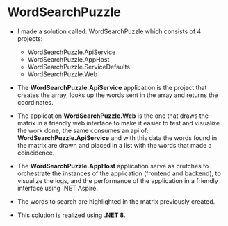 # WordSearchPuzzle

- I made a solution called: WordSearchPuzzle which consists of 4 projects:
  -   WordSearchPuzzle.ApiService  
  -   WordSearchPuzzle.AppHost
  -   WordSearchPuzzle.ServiceDefaults
  -   WordSearchPuzzle.Web

- The **WordSearchPuzzle.ApiService** application is the project that creates the array, looks up the words sent in the array and returns the coordinates.

- The application **WordSearchPuzzle.Web** is the one that draws the matrix in a friendly web interface to make it easier to test and visualize the work done, the same consumes an api of: **WordSearchPuzzle.ApiService** and with this data the words found in the matrix are drawn and placed in a list with the words that made a coincidence.

- The **WordSearchPuzzle.AppHost** application serve as crutches to orchestrate the instances of the application (frontend and backend), to visualize the logs, and the performance of the application in a friendly interface using .NET Aspire.

- The words to search are highlighted in the matrix previously created.

- This solution is realized using **.NET 8**.
